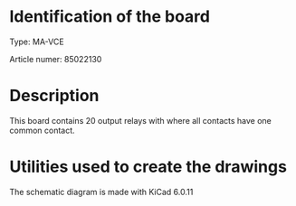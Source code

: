 # Identification of the board

Type: MA-VCE

Article numer: 85022130

# Description

This board contains 20 output relays with where all contacts have one common
 contact.

# Utilities used to create the drawings

The schematic diagram is made with KiCad 6.0.11
